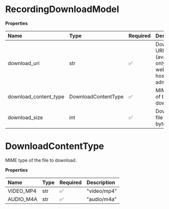 # RecordingDownloadModel

**Properties**

| Name                  | Type                | Required | Description                                             |
| :-------------------- | :------------------ | :------- | :------------------------------------------------------ |
| download_uri          | str                 | ✅       | Download URI (available only for webinar host or admin) |
| download_content_type | DownloadContentType | ✅       | MIME type of the file to download.                      |
| download_size         | int                 | ✅       | Download file size in bytes                             |

# DownloadContentType

MIME type of the file to download.

**Properties**

| Name      | Type | Required | Description |
| :-------- | :--- | :------- | :---------- |
| VIDEO_MP4 | str  | ✅       | "video/mp4" |
| AUDIO_M4A | str  | ✅       | "audio/m4a" |

<!-- This file was generated by liblab | https://liblab.com/ -->
